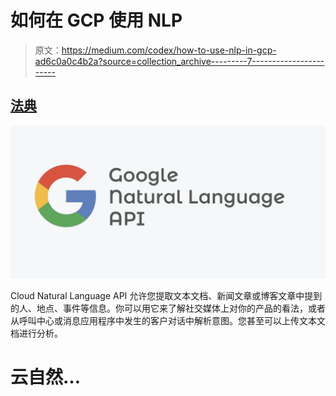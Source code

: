 # 如何在 GCP 使用 NLP

> 原文：<https://medium.com/codex/how-to-use-nlp-in-gcp-ad6c0a0c4b2a?source=collection_archive---------7----------------------->

## [法典](http://medium.com/codex)

![](img/74215cba9c6ddc24ac3299c96add21e5.png)

Cloud Natural Language API 允许您提取文本文档、新闻文章或博客文章中提到的人、地点、事件等信息。你可以用它来了解社交媒体上对你的产品的看法，或者从呼叫中心或消息应用程序中发生的客户对话中解析意图。您甚至可以上传文本文档进行分析。

# 云自然…